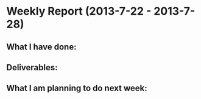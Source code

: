 Weekly Report (2013-7-22 - 2013-7-28)
=====================================

What I have done:
-----------------


Deliverables:
-------------


What I am planning to do next week:
-----------------------------------
